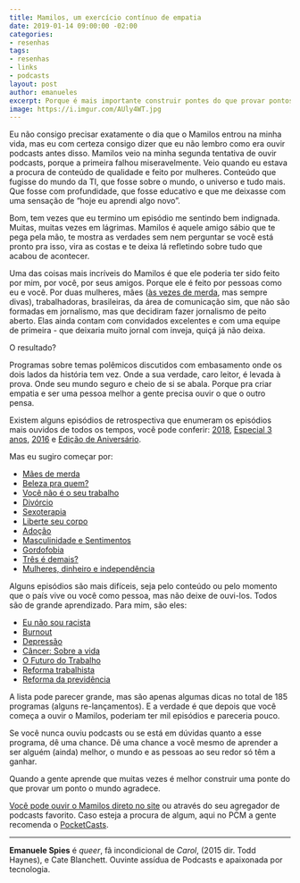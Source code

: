 ```yaml
---
title: Mamilos, um exercício contínuo de empatia
date: 2019-01-14 09:00:00 -02:00
categories:
- resenhas
tags:
- resenhas
- links
- podcasts
layout: post
author: emanueles
excerpt: Porque é mais importante construir pontes do que provar pontos
image: https://i.imgur.com/AUly4WT.jpg
---
```


Eu não consigo precisar exatamente o dia que o Mamilos entrou na minha vida, mas eu com certeza consigo dizer que eu não lembro como era ouvir podcasts antes disso. Mamilos veio na minha segunda tentativa de ouvir podcasts, porque a primeira falhou miseravelmente. Veio quando eu estava a procura de conteúdo de qualidade e feito por mulheres. Conteúdo que fugisse do mundo da TI, que fosse sobre o mundo, o universo e tudo mais. Que fosse com profundidade, que fosse educativo e que me deixasse com uma sensação de “hoje eu aprendi algo novo”.

Bom, tem vezes que eu termino um episódio me sentindo bem indignada. Muitas, muitas vezes em lágrimas. Mamilos é aquele amigo sábio que te pega pela mão, te mostra as verdades sem nem perguntar se você está pronto pra isso, vira as costas e te deixa lá refletindo sobre tudo que acabou de acontecer. 

Uma das coisas mais incríveis do Mamilos é que ele poderia ter sido feito por mim, por você, por seus amigos. Porque ele é feito por pessoas como eu e você. Por duas mulheres, mães ([às vezes de merda](https://pca.st/cwIz), mas sempre divas), trabalhadoras, brasileiras, da área de comunicação sim, que não são formadas em jornalismo, mas que decidiram fazer jornalismo de peito aberto. Elas ainda contam com convidados excelentes e com uma equipe de primeira - que deixaria muito jornal com inveja, quiçá já não deixa.

O resultado? 

Programas sobre temas polêmicos discutidos com embasamento onde os dois lados da história tem vez. Onde a sua verdade, caro leitor, é levada à prova. Onde seu mundo seguro e cheio de si se abala. Porque pra criar empatia e ser uma pessoa melhor a gente precisa ouvir o que o outro pensa. 

Existem alguns episódios de retrospectiva que enumeram os episódios mais ouvidos de todos os tempos, você pode conferir: [2018](https://www.b9.com.br/101713/mamilos-177-retrospectiva-2018/), [Especial 3 anos](https://pca.st/YPC6), [2016](https://www.b9.com.br/69239/mamilos-95-retrospectiva-2016/) e [Edição de Aniversário](https://pca.st/dC4A).

Mas eu sugiro começar por:

- [Mães de merda](https://pca.st/cwIz)
- [Beleza pra quem?](https://pca.st/reL4)
- [Você não é o seu trabalho](https://pca.st/6OsR)
- [Divórcio](https://pca.st/pr3K)
- [Sexoterapia](https://pca.st/h6hd)
- [Liberte seu corpo](https://pca.st/h6hd)
- [Adoção](https://pca.st/D6KW)
- [Masculinidade e Sentimentos](https://pca.st/GAv5)
- [Gordofobia](https://pca.st/W53G)
- [Três é demais?](https://pca.st/9jgy)
- [Mulheres, dinheiro e independência](https://pca.st/l9Vm)

Alguns episódios são mais difíceis, seja pelo conteúdo ou pelo momento que o país vive ou você como pessoa, mas não deixe de ouvi-los. Todos são de grande aprendizado. Para mim, são eles:

- [Eu não sou racista](https://pca.st/B748)
- [Burnout](https://pca.st/J11y)
- [Depressão](https://pca.st/J104)
- [Câncer: Sobre a vida](https://pca.st/96rL)
- [O Futuro do Trabalho](https://pca.st/O51Y)
- [Reforma trabalhista](https://pca.st/s5Kx)
- [Reforma da previdência](https://pca.st/p660)

A lista pode parecer grande, mas são apenas algumas dicas no total de 185 programas (alguns re-lançamentos). E a verdade é que depois que você começa a ouvir o Mamilos, poderiam ter mil episódios e pareceria pouco. 

Se você nunca ouviu podcasts ou se está em dúvidas quanto a esse programa, dê uma chance. Dê uma chance a você mesmo de aprender a ser alguém (ainda) melhor, o mundo e as pessoas ao seu redor só têm a ganhar.

Quando a gente aprende que muitas vezes é melhor construir uma ponte do que provar um ponto o mundo agradece.

[Você pode ouvir o Mamilos direto no site](https://www.b9.com.br/podcasts/mamilos/) ou através do seu agregador de podcasts favorito. Caso esteja a procura de algum, aqui no PCM a gente recomenda o [PocketCasts](https://www.pocketcasts.com).

---

**Emanuele Spies** é _queer_, fã incondicional de _Carol_, (2015 dir. Todd Haynes), e Cate Blanchett. Ouvinte assídua de Podcasts e apaixonada por tecnologia. 
